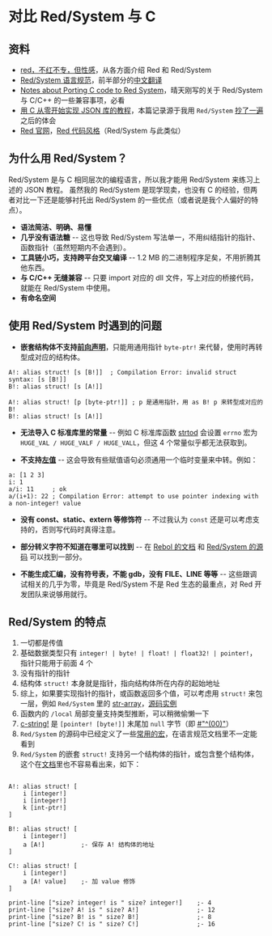 # 对比 Red/System 与 C


## 资料

- [red，不红不专，但性感](https://zhuanlan.zhihu.com/p/27998473)，从各方面介绍 Red 和 Red/System
- [Red/System 语言规范](https://static.red-lang.org/red-system-specs-light.html)，前半部分的[中文翻译](https://github.com/red/red/wiki/%5Bzh-hans%5D-Red-System-Language-Specification-Chinese-Traslation)
- [Notes about Porting C code to Red System](https://github.com/red/red/wiki/Notes-about-Porting-C-code-to-Red-System)，晴天刚写的关于 Red/System 与 C/C++ 的一些兼容事项，必看
- [用 C 从零开始实现 JSON 库的教程](https://github.com/miloyip/json-tutorial)，本篇记录源于我用 `Red/System` [抄了一遍](https://github.com/haolloyin/reds-json)之后的体会
- [Red 官网](https://red-lang.org)，[Red 代码风格](https://doc.red-lang.org/zh-hans/style-guide.html)（Red/System 与此类似）

## 为什么用 Red/System？

Red/System 是与 C 相同层次的编程语言，所以我才能用 Red/System 来练习上述的 JSON 教程。
虽然我的 Red/System 是现学现卖，也没有 C 的经验，但两者对比一下还是能够衬托出 Red/System 的一些优点（或者说是我个人偏好的特点）。

- **语法简洁、明确、易懂**
- **几乎没有语法糖** -- 这也导致 Red/System 写法单一，不用纠结指针的指针、函数指针（虽然短期内不会遇到）。
- **工具链小巧，支持跨平台交叉编译** -- 1.2 MB 的二进制程序足矣，不用折腾其他东西。
- **与 C/C++ 无缝兼容** -- 只要 import 对应的 dll 文件，写上对应的桥接代码，就能在 Red/System 中使用。
- **有命名空间**

## 使用 Red/System 时遇到的问题

- **嵌套结构体不支持[前向声明](https://zh.wikipedia.org/wiki/%E5%89%8D%E5%90%91%E5%A3%B0%E6%98%8E)**，只能用通用指针 `byte-ptr!` 来代替，使用时再转型成对应的结构体。
```rebol
A!: alias struct! [s [B!]]  ; Compilation Error: invalid struct syntax: [s [B!]]
B!: alias struct! [s [A!]]

A!: alias struct! [p [byte-ptr!]] ; p 是通用指针，用 as B! p 来转型成对应的 B!
B!: alias struct! [s [A!]]
```

- **无法导入 C 标准库里的常量** -- 例如 C 标准库函数 [strtod](https://zh.cppreference.com/w/c/string/byte/strtod) 会设置 `errno` 宏为 `HUGE_VAL / HUGE_VALF / HUGE_VALL`，但这 4 个常量似乎都无法获取到。

- **不支持[左值](https://zh.wikipedia.org/wiki/%E5%80%BC_(%E9%9B%BB%E8%85%A6%E7%A7%91%E5%AD%B8))** -- 这会导致有些赋值语句必须通用一个临时变量来中转。例如：
```rebol
a: [1 2 3]
i: 1
a/i: 11     ; ok
a/(i+1): 22 ; Compilation Error: attempt to use pointer indexing with a non-integer! value
```

- **没有 const、static、extern 等修饰符** -- 不过我认为 `const` 还是可以考虑支持的，否则写代码时真得注意。

- **部分转义字符不知道在哪里可以找到** -- 在 [Rebol 的文档](http://www.rebol.com/docs/core23/rebolcore-16.html#section-2.11.2) 和 [Red/System 的源码](https://github.com/red/red/blob/master/system/runtime/common.reds#L68-L75) 可以找到一部分。

- **不能生成汇编，没有符号表，不能 gdb，没有 __FILE__、__LINE__ 等等** -- 这些跟调试相关的几乎为零，毕竟是 Red/System 不是 Red 生态的最重点，对 Red 开发团队来说够用就行。


## Red/System 的特点

1. 一切都是传值
2. 基础数据类型只有 `integer! | byte! | float! | float32! | pointer!`，指针只能用于前面 4 个
3. 没有指针的指针
4. 结构体 `struct!` 本身就是指针，指向结构体所在内存的起始地址
5. 综上，如果要实现指针的指针，或函数返回多个值，可以考虑用 `struct!` 来包一层，例如 `Red/System` 里的 [str-array](https://github.com/red/red/blob/master/system/runtime/common.reds#L79-L81)，[源码实例](https://static.red-lang.org/red-system-specs-light.html#section-13.2)
6. 函数内的 `/local` 局部变量支持类型推断，可以稍微偷懒一下
7. [c-string!](https://static.red-lang.org/red-system-specs-light.html#section-4.6) 是 `[pointer! [byte!]]` 末尾加 `null` 字节（即 [#"^(00)"](https://github.com/red/red/blob/master/system/runtime/common.reds#L34)）
8. `Red/System` 的源码中已经定义了一些[常用的宏](https://github.com/red/red/blob/master/system/runtime/common.reds#L13-L81)，在语言规范文档里不一定能看到
9. `Red/System` 的嵌套 `struct!` 支持另一个结构体的指针，或包含整个结构体，这个在[文档](https://static.red-lang.org/red-system-specs-light.html#section-4.7)里也不容易看出来，如下：
```rebol

A!: alias struct! [
    i [integer!]
    i [integer!]
    k [int-ptr!]
]

B!: alias struct! [
    i [integer!]
    a [A!]          ;- 保存 A! 结构体的地址
]

C!: alias struct! [
    i [integer!]
    a [A! value]    ;- 加 value 修饰
]

print-line ["size? integer! is " size? integer!]    ;- 4
print-line ["size? A! is " size? A!]                ;- 12
print-line ["size? B! is " size? B!]                ;- 8
print-line ["size? C! is " size? C!]                ;- 16
```

